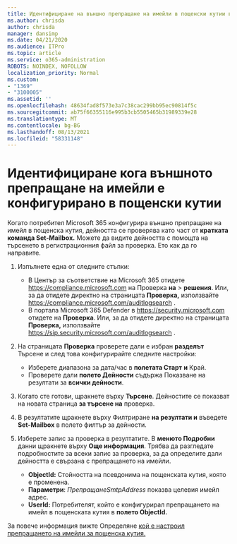 ```yaml
---
title: Идентифициране на външно препращане на имейли в пощенски кутии в регистрационни файлове за проверка
ms.author: chrisda
author: chrisda
manager: dansimp
ms.date: 04/21/2020
ms.audience: ITPro
ms.topic: article
ms.service: o365-administration
ROBOTS: NOINDEX, NOFOLLOW
localization_priority: Normal
ms.custom:
- "1369"
- "3100005"
ms.assetid: ''
ms.openlocfilehash: 48634fad8f573e3a7c38cac299bb95ec90814f5c
ms.sourcegitcommit: ab75f66355116e995b3cb5505465b31989339e28
ms.translationtype: MT
ms.contentlocale: bg-BG
ms.lasthandoff: 08/13/2021
ms.locfileid: "58331148"
---
```

# <a name="identify-when-external-email-forwarding-is-configured-on-mailboxes"></a>Идентифициране кога външното препращане на имейли е конфигурирано в пощенски кутии

Когато потребител Microsoft 365 конфигурира външно препращане на имейл в пощенска кутия, дейността се проверява като част от **кратката команда Set-Mailbox.** Можете да видите дейността с помощта на търсенето в регистрационния файл за проверка. Ето как да го направите.

1. Изпълнете една от следните стъпки:
   - В Център за съответствие на Microsoft 365 отидете <https://compliance.microsoft.com> на Проверка **на** \> **решения**. Или, за да отидете директно на страницата **Проверка,** използвайте <https://compliance.microsoft.com/auditlogsearch> .
   - В портала Microsoft 365 Defender в <https://security.microsoft.com> отидете на **Проверка**. Или, за да отидете директно на страницата **Проверка,** използвайте <https://sip.security.microsoft.com/auditlogsearch> .

2. На страницата **Проверка** проверете дали е избран **разделът** Търсене и след това конфигурирайте следните настройки:
   - Изберете диапазона за дата/час в **полетата Старт** **и** Край.
   - Проверете дали **полето Дейности** съдържа Показване на резултати за **всички дейности**.

3. Когато сте готови, щракнете върху **Търсене**. Дейностите се показват на новата страница **за търсене на** проверка.

4. В резултатите щракнете върху Филтриране **на резултати и** въведете **Set-Mailbox** в полето филтър за дейности.

5. Изберете запис за проверка в резултатите. В **менюто Подробни** данни щракнете върху **Още информация**. Трябва да разгледате подробностите за всеки запис за проверка, за да определите дали дейността е свързана с препращането на имейли.

   - **ObjectId:** Стойността на псевдонима на пощенската кутия, която е променена.
   - **Параметри**: _ПрепращанеSmtpAddress_ показва целевия имейл адрес.
   - **UserId:** Потребителят, който е конфигурирал препращането на имейл в пощенската кутия в **полето ObjectId.**

За повече информация вижте Определяне [кой е настроил препращането на имейли за пощенска кутия.](https://docs.microsoft.com/microsoft-365/compliance/auditing-troubleshooting-scenarios#determine-who-set-up-email-forwarding-for-a-mailbox)
